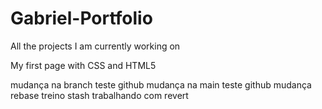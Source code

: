 # Gabriel-Portfolio
All the projects I am currently working on

My first page with CSS and HTML5

mudança na  branch teste github
mudança na main teste github
mudança rebase
treino stash
trabalhando com revert